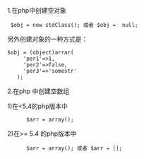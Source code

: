 1.在php中创建空对象

     $obj = new stdClass(); 或者 $obj =  null;
另外创建对象的一种方式是：

    $obj = (object)arrar(
         'per1'=>1,
         'per2'=>false,
         'per3'=>'somestr'
       );

2.在php 中创建空数组  

1)在<5.4的php版本中 

          $arr = array();
          
2)在>= 5.4 的php版本中

          $arr = array(); 或者 $arr = [];
